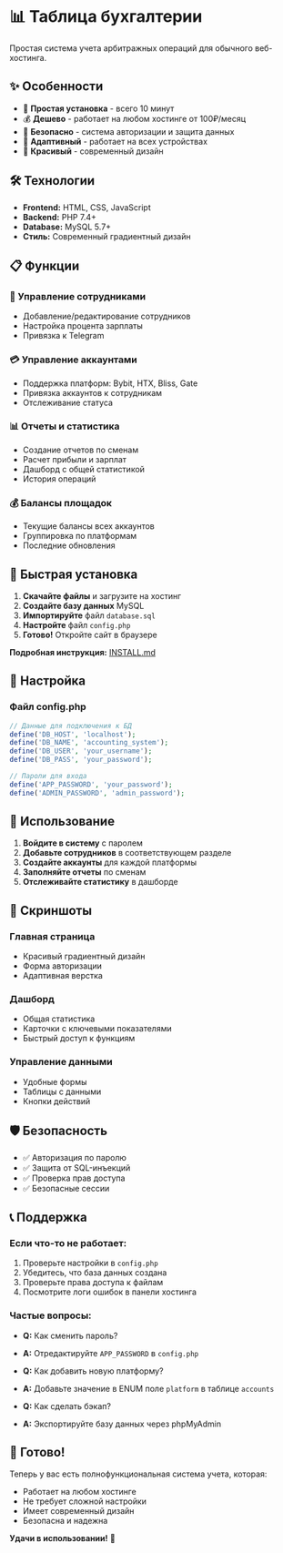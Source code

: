 # 📊 Таблица бухгалтерии

Простая система учета арбитражных операций для обычного веб-хостинга.

## ✨ Особенности

- 🚀 **Простая установка** - всего 10 минут
- 💰 **Дешево** - работает на любом хостинге от 100₽/месяц
- 🔐 **Безопасно** - система авторизации и защита данных
- 📱 **Адаптивный** - работает на всех устройствах
- 🎨 **Красивый** - современный дизайн

## 🛠️ Технологии

- **Frontend:** HTML, CSS, JavaScript
- **Backend:** PHP 7.4+
- **Database:** MySQL 5.7+
- **Стиль:** Современный градиентный дизайн

## 📋 Функции

### 👥 Управление сотрудниками
- Добавление/редактирование сотрудников
- Настройка процента зарплаты
- Привязка к Telegram

### 💳 Управление аккаунтами
- Поддержка платформ: Bybit, HTX, Bliss, Gate
- Привязка аккаунтов к сотрудникам
- Отслеживание статуса

### 📊 Отчеты и статистика
- Создание отчетов по сменам
- Расчет прибыли и зарплат
- Дашборд с общей статистикой
- История операций

### 💰 Балансы площадок
- Текущие балансы всех аккаунтов
- Группировка по платформам
- Последние обновления

## 🚀 Быстрая установка

1. **Скачайте файлы** и загрузите на хостинг
2. **Создайте базу данных** MySQL
3. **Импортируйте** файл `database.sql`
4. **Настройте** файл `config.php`
5. **Готово!** Откройте сайт в браузере

**Подробная инструкция:** [INSTALL.md](INSTALL.md)

## 🔧 Настройка

### Файл config.php
```php
// Данные для подключения к БД
define('DB_HOST', 'localhost');
define('DB_NAME', 'accounting_system');
define('DB_USER', 'your_username');
define('DB_PASS', 'your_password');

// Пароли для входа
define('APP_PASSWORD', 'your_password');
define('ADMIN_PASSWORD', 'admin_password');
```

## 🎯 Использование

1. **Войдите в систему** с паролем
2. **Добавьте сотрудников** в соответствующем разделе
3. **Создайте аккаунты** для каждой платформы
4. **Заполняйте отчеты** по сменам
5. **Отслеживайте статистику** в дашборде

## 📱 Скриншоты

### Главная страница
- Красивый градиентный дизайн
- Форма авторизации
- Адаптивная верстка

### Дашборд
- Общая статистика
- Карточки с ключевыми показателями
- Быстрый доступ к функциям

### Управление данными
- Удобные формы
- Таблицы с данными
- Кнопки действий

## 🛡️ Безопасность

- ✅ Авторизация по паролю
- ✅ Защита от SQL-инъекций
- ✅ Проверка прав доступа
- ✅ Безопасные сессии

## 📞 Поддержка

### Если что-то не работает:
1. Проверьте настройки в `config.php`
2. Убедитесь, что база данных создана
3. Проверьте права доступа к файлам
4. Посмотрите логи ошибок в панели хостинга

### Частые вопросы:
- **Q:** Как сменить пароль?
- **A:** Отредактируйте `APP_PASSWORD` в `config.php`

- **Q:** Как добавить новую платформу?
- **A:** Добавьте значение в ENUM поле `platform` в таблице `accounts`

- **Q:** Как сделать бэкап?
- **A:** Экспортируйте базу данных через phpMyAdmin

## 🎉 Готово!

Теперь у вас есть полнофункциональная система учета, которая:
- Работает на любом хостинге
- Не требует сложной настройки
- Имеет современный дизайн
- Безопасна и надежна

**Удачи в использовании!** 🚀 
